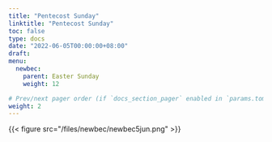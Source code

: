 ```yaml
---
title: "Pentecost Sunday"
linktitle: "Pentecost Sunday"
toc: false
type: docs
date: "2022-06-05T00:00:00+08:00"
draft:
menu:
  newbec:
    parent: Easter Sunday
    weight: 12

# Prev/next pager order (if `docs_section_pager` enabled in `params.toml`)
weight: 2
---
```


{{< figure src="/files/newbec/newbec5jun.png" >}}
